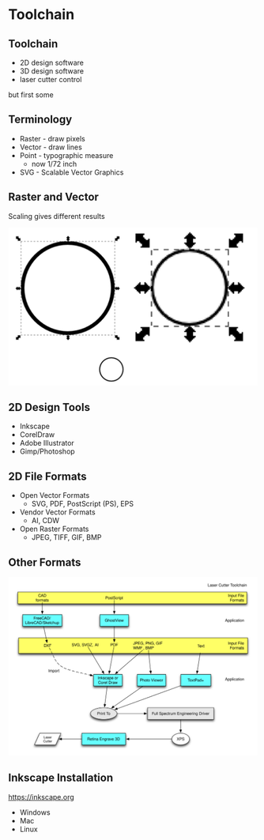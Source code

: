 # Toolchain


## Toolchain
* 2D design software
* 3D design software
* laser cutter control


but first some
## Terminology
* Raster - draw pixels
* Vector - draw lines
* Point - typographic measure 
  * now 1/72 inch
* SVG - Scalable Vector Graphics


## Raster and Vector
Scaling gives different results

![Image](../images/raster-vs-vector.png?raw=true)


## 2D Design Tools
* Inkscape
* CorelDraw
* Adobe Illustrator
* Gimp/Photoshop


## 2D File Formats

* Open Vector Formats
  * SVG, PDF, PostScript (PS), EPS
* Vendor Vector Formats
  * AI, CDW
* Open Raster Formats
  * JPEG, TIFF, GIF, BMP


## Other Formats

![Image](../images/laser-cutter-toolchain.svg?raw=true)


## Inkscape Installation
https://inkscape.org

* Windows
* Mac
* Linux
